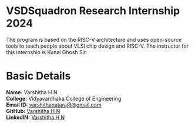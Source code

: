 # VSDSquadron Research Internship 2024
The program is based on the RISC-V architecture and uses open-source tools to teach people about VLSI chip design and RISC-V. The instructor for this internship is Kunal Ghosh Sir.                                                                  

# Basic Details
**Name:** Varshitha H N              
**College:** Vidyavardhaka College of Engineering                                                                                                                                                     
**Email ID:** varshithanataraj8@gmail.com          
**GitHub:** [Varshitha H N](https://github.com/Varshitha-H-N)                                                                                                                 
**LinkedIN:** [Varshitha H N](https://www.linkedin.com/in/varshitha-h-n-037a00259/)                                                                                                                   

